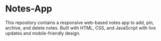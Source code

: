# Notes-App
This repository contains a responsive web-based notes app to add, pin, archive, and delete notes. Built with HTML, CSS, and JavaScript with live updates and mobile-friendly design.
